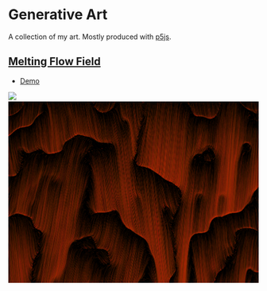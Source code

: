 # Generative Art
 A collection of my art. Mostly produced with [p5js](https://p5js.org/).

## [Melting Flow Field](/FlowField/)
- [Demo](https://editor.p5js.org/sprung/sketches/dtkBRWSMD)

<img src="/FlowField/Results/AcidRainBQ.webp" width="800px"/>
<img src="/FlowField/Results/Lava Ridge.png" width="800px"/>

